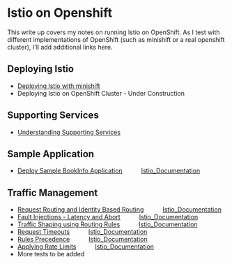 # Istio on Openshift

This write up covers my notes on running Istio on OpenShift. As I test with different implementations of OpenShift (such as minishift or a real openshift cluster), I'll add additional links here.

## Deploying Istio

* [Deploying Istio with minishift](./DeployingIstioWithMinishift.md)
* Deploying Istio on OpenShift Cluster - Under Construction

## Supporting Services
* [Understanding Supporting Services](./usingIstioSupportingServices.md)


## Sample Application 
* [Deploy Sample BookInfo Application](./DeployingSampleApplication.md)&nbsp;&nbsp;&nbsp;&nbsp;&nbsp;&nbsp;&nbsp;&nbsp;&nbsp;&nbsp; [Istio_Documentation](https://istio.io/docs/examples/bookinfo/)

## Traffic Management
* [Request Routing and Identity Based Routing](./RequestRouting.md)&nbsp;&nbsp;&nbsp;&nbsp;&nbsp;&nbsp;&nbsp;&nbsp;&nbsp;&nbsp;   [Istio_Documentation](https://istio.io/docs/tasks/traffic-management/request-routing/)	
* [Fault Injections - Latency and Abort](./FaultInjection.md)&nbsp;&nbsp;&nbsp;&nbsp;&nbsp;&nbsp;&nbsp;&nbsp;&nbsp;&nbsp;     [Istio_Documentation](https://istio.io/docs/tasks/traffic-management/fault-injection.html)
* [Traffic Shaping using Routing Rules](./ABTesting.md)&nbsp;&nbsp;&nbsp;&nbsp;&nbsp;&nbsp;&nbsp;&nbsp;&nbsp;&nbsp;     [Istio_Documentation](https://istio.io/docs/tasks/traffic-management/traffic-shifting.html)
* [Request Timeouts](./RequestTimeOut.md)&nbsp;&nbsp;&nbsp;&nbsp;&nbsp;&nbsp;&nbsp;&nbsp;&nbsp;&nbsp;      [Istio_Documentation](https://istio.io/docs/tasks/traffic-management/request-timeouts.html)
* [Rules Precedence](./RulesPrecedence.md)&nbsp;&nbsp;&nbsp;&nbsp;&nbsp;&nbsp;&nbsp;&nbsp;&nbsp;&nbsp;     [Istio_Documentation](https://istio.io/docs/concepts/traffic-management/rules-configuration.html#rules-have-precedence)
* [Applying Rate Limits](./ApplyingRateLimits.md)&nbsp;&nbsp;&nbsp;&nbsp;&nbsp;&nbsp;&nbsp;&nbsp;&nbsp;&nbsp;   [Istio_Documentation](https://istio.io/docs/tasks/policy-enforcement/rate-limiting.html)
* More tests to be added